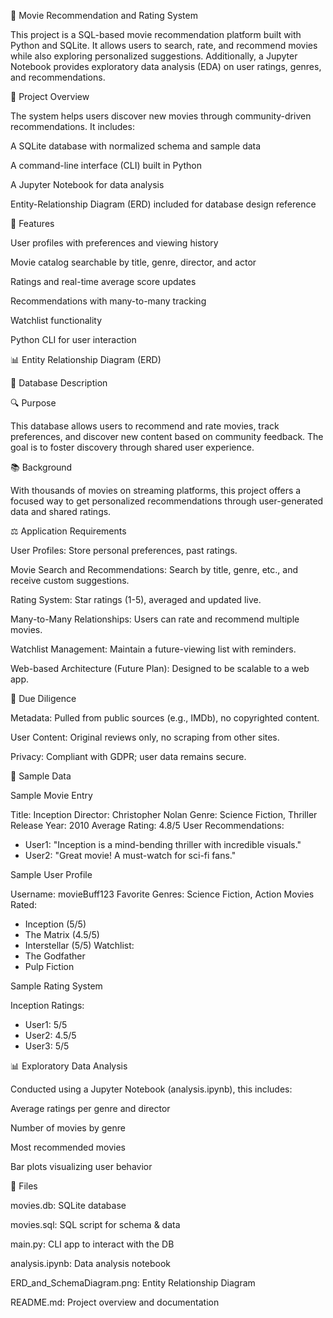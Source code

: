 🎥 Movie Recommendation and Rating System

This project is a SQL-based movie recommendation platform built with Python and SQLite. It allows users to search, rate, and recommend movies while also exploring personalized suggestions. Additionally, a Jupyter Notebook provides exploratory data analysis (EDA) on user ratings, genres, and recommendations.

🚀 Project Overview

The system helps users discover new movies through community-driven recommendations. It includes:

A SQLite database with normalized schema and sample data

A command-line interface (CLI) built in Python

A Jupyter Notebook for data analysis

Entity-Relationship Diagram (ERD) included for database design reference

📅 Features

User profiles with preferences and viewing history

Movie catalog searchable by title, genre, director, and actor

Ratings and real-time average score updates

Recommendations with many-to-many tracking

Watchlist functionality

Python CLI for user interaction

📊 Entity Relationship Diagram (ERD)



📓 Database Description

🔍 Purpose

This database allows users to recommend and rate movies, track preferences, and discover new content based on community feedback. The goal is to foster discovery through shared user experience.

📚 Background

With thousands of movies on streaming platforms, this project offers a focused way to get personalized recommendations through user-generated data and shared ratings.

⚖️ Application Requirements

User Profiles: Store personal preferences, past ratings.

Movie Search and Recommendations: Search by title, genre, etc., and receive custom suggestions.

Rating System: Star ratings (1-5), averaged and updated live.

Many-to-Many Relationships: Users can rate and recommend multiple movies.

Watchlist Management: Maintain a future-viewing list with reminders.

Web-based Architecture (Future Plan): Designed to be scalable to a web app.

🚧 Due Diligence

Metadata: Pulled from public sources (e.g., IMDb), no copyrighted content.

User Content: Original reviews only, no scraping from other sites.

Privacy: Compliant with GDPR; user data remains secure.

🔹 Sample Data

Sample Movie Entry

Title: Inception
Director: Christopher Nolan
Genre: Science Fiction, Thriller
Release Year: 2010
Average Rating: 4.8/5
User Recommendations:
 - User1: "Inception is a mind-bending thriller with incredible visuals."
 - User2: "Great movie! A must-watch for sci-fi fans."

Sample User Profile

Username: movieBuff123
Favorite Genres: Science Fiction, Action
Movies Rated:
 - Inception (5/5)
 - The Matrix (4.5/5)
 - Interstellar (5/5)
Watchlist:
 - The Godfather
 - Pulp Fiction

Sample Rating System

Inception Ratings:
 - User1: 5/5
 - User2: 4.5/5
 - User3: 5/5

📊 Exploratory Data Analysis

Conducted using a Jupyter Notebook (analysis.ipynb), this includes:

Average ratings per genre and director

Number of movies by genre

Most recommended movies

Bar plots visualizing user behavior

📂 Files

movies.db: SQLite database

movies.sql: SQL script for schema & data

main.py: CLI app to interact with the DB

analysis.ipynb: Data analysis notebook

ERD_and_SchemaDiagram.png: Entity Relationship Diagram

README.md: Project overview and documentation
